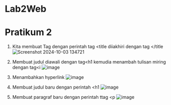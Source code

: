 # Lab2Web
# Pratikum 2
1. Kita membuat Tag dengan perintah tag <title diiakhiri dengan tag </title
![Screenshot 2024-10-03 134721](https://github.com/user-attachments/assets/b054413b-2125-4aba-8dac-4cbef46cb833)

2. Membuat judul diawali dengan tag<h1 kemudia menambah tulisan miring dengan tag<i
![image](https://github.com/user-attachments/assets/e11a98f5-dc26-47b3-8300-658e1f5f7a25)

3. Menambahkan hyperlink
![image](https://github.com/user-attachments/assets/8c42481c-701a-4c89-8acd-d4f702387577)

4. Membuat judul baru dengan perintah <h1
![image](https://github.com/user-attachments/assets/d309c3f0-8451-497f-894a-6fc69ec11883)

5. Membuat paragraf baru dengan perintah ttag <p
![image](https://github.com/user-attachments/assets/5f165adb-df63-4ab7-8a5b-299654f99672)

